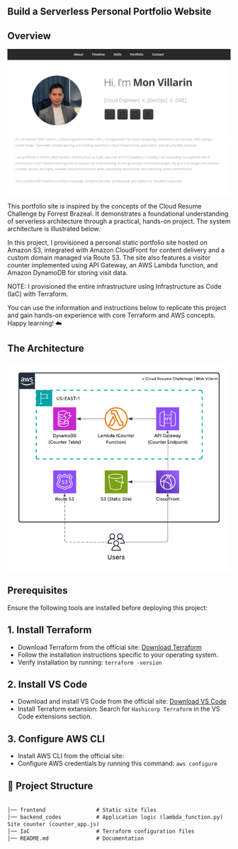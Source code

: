 ## Build a Serverless Personal Portfolio Website

## Overview
![](https://github.com/kurokood/cloud_resume_challenge/blob/master/site-sc.png)

This portfolio site is inspired by the concepts of the Cloud Resume Challenge by Forrest Brazeal. It demonstrates a foundational understanding of serverless architecture through a practical, hands-on project. The system architecture is illustrated below.

In this project, I provisioned a personal static portfolio site hosted on Amazon S3, integrated with Amazon CloudFront for content delivery and a custom domain managed via Route 53. The site also features a visitor counter implemented using API Gateway, an AWS Lambda function, and Amazon DynamoDB for storing visit data.

NOTE: I provisioned the entire infrastructure using Infrastructure as Code (IaC) with Terraform.

You can use the information and instructions below to replicate this project and gain hands-on experience with core Terraform and AWS concepts.
Happy learning! ☁️

## The Architecture

![](https://github.com/kurokood/cloud_resume_challenge/blob/master/cloud-resume-challenge.png)

## Prerequisites
Ensure the following tools are installed before deploying this project:

## 1. Install Terraform
- Download Terraform from the official site: [Download Terraform](https://www.terraform.io/downloads)
- Follow the installation instructions specific to your operating system.
- Verify installation by running: `terraform -version`

## 2. Install VS Code
- Download and install VS Code from the official site: [Download VS Code](https://code.visualstudio.com/)
- Install Terraform extansion: Search for `Hashicorp Terraform` in the VS Code extensions section.

## 3. Configure AWS CLI
- Install AWS CLI from the official site: [](https://aws.amazon.com/cli/)
- Configure AWS credentials by running this command: `aws configure`

## 📁 Project Structure
<pre>
  <code>
│── frontend                # Static site files
│── backend_codes           # Application logic (lambda_function.py) Site counter (counter_app.js)
│── IaC                     # Terraform configuration files
│── README.md               # Documentation
  </code>
  </pre>
